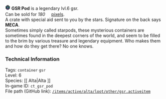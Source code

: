 ![ ](https://raw.githubusercontent.com/Ceterai/Enternia/main/items/active/alta/loot/other/gsr.png) **GSR Pod** is a legendary lvl.6 gsr.  
Can be sold for *180* <img src="https://starbounder.org/mediawiki/images/2/21/Pixel.png" width="12" height="16"/> [pixels](https://starbounder.org/Pixel).  
A crate with special aid sent to you by the stars. Signature on the back says **MECA**.  
Sometimes simply called starpods, these mysterious containers are sometimes found in the deepest corners of the world, and seem to be filled to the brim by various treasure and legendary equipment. Who makes them and how do they get there? No one knows.

### Technical Information

Tags: `container` `gsr`  
Level: 6  
Species: [[ Alta|Alta ]]  
In-game ID: `ct_gsr_pod`  
File path (GitHub link): [`/items/active/alta/loot/other/gsr.activeitem`](https://github.com/Ceterai/Enternia/blob/main/items/active/alta/loot/other/gsr.activeitem)
